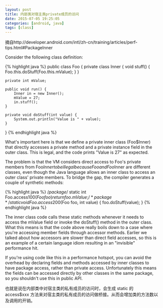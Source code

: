 ```yaml
---
layout: post
title: 内部类对宿主类private成员的访问 
date: 2015-07-05 19:25:05
categories: [android, java]
tags: [class]
---
```

摘自http://developer.android.com/intl/zh-cn/training/articles/perf-tips.html#PackageInner
<!--more-->
Consider the following class definition:

{% highlight java %}
public class Foo {
    private class Inner {
        void stuff() {
            Foo.this.doStuff(Foo.this.mValue);
        }
    }

    private int mValue;

    public void run() {
        Inner in = new Inner();
        mValue = 27;
        in.stuff();
    }

    private void doStuff(int value) {
        System.out.println("Value is " + value);
    }
}
{% endhighlight java %}

What's important here is that we define a private inner class (Foo$Inner) that directly accesses a private method and a private instance field in the outer class. This is legal, and the code prints "Value is 27" as expected.

The problem is that the VM considers direct access to Foo's private members from Foo$Inner to be illegal because Foo and Foo$Inner are different classes, even though the Java language allows an inner class to access an outer class' private members. To bridge the gap, the compiler generates a couple of synthetic methods:

{% highlight java %}
/*package*/ static int Foo.access$100(Foo foo) {
    return foo.mValue;
}
/*package*/ static void Foo.access$200(Foo foo, int value) {
    foo.doStuff(value);
}
{% endhighlight java %}

The inner class code calls these static methods whenever it needs to access the mValue field or invoke the doStuff() method in the outer class. What this means is that the code above really boils down to a case where you're accessing member fields through accessor methods. Earlier we talked about how accessors are slower than direct field accesses, so this is an example of a certain language idiom resulting in an "invisible" performance hit.

If you're using code like this in a performance hotspot, you can avoid the overhead by declaring fields and methods accessed by inner classes to have package access, rather than private access. Unfortunately this means the fields can be accessed directly by other classes in the same package, so you shouldn't use this in public API.

也就是说在内部类中对宿主类的私有成员的访问时，会生成 static 的 access$xxx 方法来对宿主类的私有成员的访问做桥接。从而会增加类的方法数以及调用的开销。